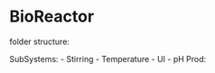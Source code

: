 # BioReactor
folder structure:

SubSystems:
	- Stirring
	- Temperature
	- UI
	- pH
Prod:  <!---Production Folder---> 